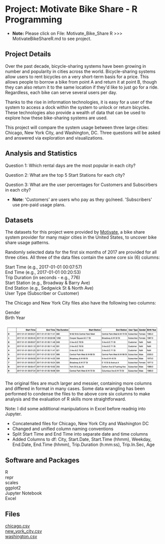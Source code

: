# Project: Motivate Bike Share - R Programming 
* **Note:** Please click on File: Motivate_Bike_Share R >>> MotivateBikeShareR.md to see project.

## Project Details  

Over the past decade, bicycle-sharing systems have been growing in number and popularity in cities across the world. Bicycle-sharing systems allow users to rent bicycles on a very short-term basis for a price. This allows people to borrow a bike from point A and return it at point B, though they can also return it to the same location if they'd like to just go for a ride. Regardless, each bike can serve several users per day.

Thanks to the rise in information technologies, it is easy for a user of the system to access a dock within the system to unlock or return bicycles. These technologies also provide a wealth of data that can be used to explore how these bike-sharing systems are used.

This project will compare the system usage between three large cities: Chicago, New York City, and Washington, DC. Three questions will be asked and answered via exploration and visualizations.

## Analysis and Statistics

Question 1:
Which rental days are the most popular in each city?

Question 2:
What are the top 5 Start Stations for each city?

Question 3:
What are the user percentages for Customers and Subscirbers in each city?  
* **Note**: 'Customers' are users who pay as they go/need. 'Subscribers' use pre-paid usage plans.

## Datasets

The datasets for this project were provided by [Motivate](https://motivateco.com/), a bike share system provider for many major cities in the United States, to uncover bike share usage patterns. 

Randomly selected data for the first six months of 2017 are provided for all three cities. All three of the data files contain the same core six (6) columns:  

Start Time (e.g., 2017-01-01 00:07:57)  
End Time (e.g., 2017-01-01 00:20:53)  
Trip Duration (in seconds - e.g., 776)  
Start Station (e.g., Broadway & Barry Ave)  
End Station (e.g., Sedgwick St & North Ave)  
User Type (Subscriber or Customer) 

The Chicago and New York City files also have the following two columns:  

Gender  
Birth Year  

<img src="https://github.com/CyndiMorris/assets/blob/main/3CityData.jpg" width="1200"/>


The original files are much larger and messier, containing more columns and differed in format in many cases. Some data wrangling has been performed to condense the files to the above core six columns to make analysis and the evaluation of R skills more straightforward.  

Note: I did some additional manipulations in Excel before readnig into Jupyter.  
* Concatenated files for Chicago, New York City and Washington DC
* Changed and unified column naming conventions 
* Split Start Time and End Time into separate date and time columns
* Added Columns to df: City, Start.Date, Start.Time (hhmm), Weekday, End.Date, End.Time (hhmm), Trip.Duration (h:mm:ss), Trip.In.Sec, Age

## Software and Packages
R  
repr  
scales  
ggplot2  
Jupyter Notebook  
Excel  

## Files
[chicago.csv](https://video.udacity-data.com/topher/2019/February/5c747ce1_chicago/chicago.csv)  
[new_york_city.csv](https://video.udacity-data.com/topher/2019/February/5c747d01_new-york-city/new-york-city.csv)  
[washington.csv](https://video.udacity-data.com/topher/2019/February/5c747d10_washington/washington.csv)  

